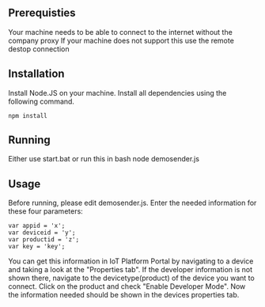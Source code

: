 ## Prerequisties

Your machine needs to be able to connect to the internet without the company proxy
If your machine does not support this use the remote destop connection

## Installation

Install Node.JS on your machine.
Install all dependencies using the following command.

```
npm install
```

## Running
Either use start.bat or run this in bash
node demosender.js

## Usage
Before running, please edit demosender.js.
Enter the needed information for these four parameters:

```
var appid = 'x';
var deviceid = 'y';
var productid = 'z';
var key = 'key';
```

You can get this information in IoT Platform Portal by navigating to a device and taking a look at the "Properties tab".
If the developer information is not shown there, navigate to the devicetype(product) of the device you want to connect. Click on the product and check "Enable Developer Mode".
Now the information needed should be shown in the devices properties tab.
